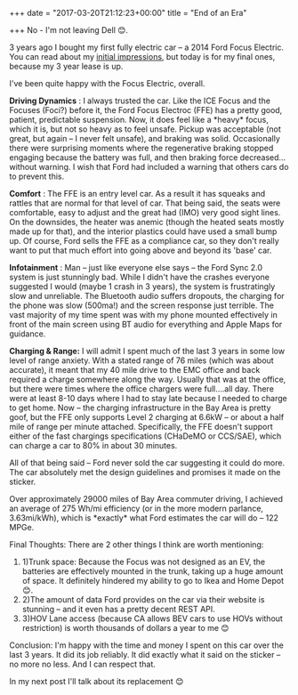 +++
date = "2017-03-20T21:12:23+00:00"
title = "End of an Era"

+++
No - I'm not leaving Dell 😊.

3 years ago I bought my first fully electric car – a 2014 Ford Focus Electric.  You can read about my [initial impressions](http://exaforge.com/blog/2014/07/03/buying-an-electric-car-part-2-first-commutes.html), but today is for my final ones, because my 3 year lease is up.

I've been quite happy with the Focus Electric, overall.

**Driving Dynamics** : I always trusted the car.  Like the ICE Focus and the Focuses (Foci?) before it, the Ford Focus Electroc (FFE) has a pretty good, patient, predictable suspension.  Now, it does feel like a \*heavy\* focus, which it is, but not so heavy as to feel unsafe.  Pickup was acceptable (not great, but again – I never felt unsafe), and braking was solid.   Occasionally there were surprising moments where the regenerative braking stopped engaging because the battery was full, and then braking force decreased…without warning.  I wish that Ford had included a warning that others cars do to prevent this.

**Comfort** : The FFE is an entry level car.  As a result it has squeaks and rattles that are normal for that level of car.  That being said, the seats were comfortable, easy to adjust and the great had (IMO) very good sight lines.  On the downsides, the heater was anemic (though the heated seats mostly made up for that), and the interior plastics could have used a small bump up.   Of course, Ford sells the FFE as a compliance car, so they don't really want to put that much effort into going above and beyond its 'base' car.

**Infotainment** : Man – just like everyone else says – the Ford Sync 2.0 system is just stunningly bad.  While I didn't have the crashes everyone suggested I would (maybe 1 crash in 3 years), the system is frustratingly slow and unreliable.  The Bluetooth audio suffers dropouts, the charging for the phone was slow (500ma!) and the screen response just terrible.  The vast majority of my time spent was with my phone mounted effectively in front of the main screen using BT audio for everything and Apple Maps for guidance.

**Charging & Range:** I will admit I spent much of the last 3 years in some low level of range anxiety.  With a stated range of 76 miles (which was about accurate), it meant that my 40 mile drive to the EMC office and back required a charge somewhere along the way.  Usually that was at the office, but there were times where the office chargers were full….all day.  There were at least 8-10 days where I had to stay late because I needed to charge to get home.  Now – the charging infrastructure in the Bay Area is pretty goof, but the FFE only supports Level 2 charging at 6.6kW – or about a half mile of range per minute attached.  Specifically, the FFE doesn't support either of the fast chargings specifications (CHaDeMO or CCS/SAE), which can charge a car to 80% in about 30 minutes.

All of that being said – Ford never sold the car suggesting it could do more.  The car absolutely met the design guidelines and promises it made on the sticker.

Over approximately 29000 miles of Bay Area commuter driving, I achieved an average of 275 Wh/mi efficiency (or in the more modern parlance, 3.63mi/kWh), which is \*exactly\* what Ford estimates the car will do – 122 MPGe.

Final Thoughts: There are 2 other things I think are worth mentioning:

1. 1)Trunk space:  Because the Focus was not designed as an EV, the batteries are effectively mounted in the trunk, taking up a huge amount of space.  It definitely hindered my ability to go to Ikea and Home Depot 😊.
2. 2)The amount of data Ford provides on the car via their website is stunning – and it even has a pretty decent REST API.
3. 3)HOV Lane access (because CA allows BEV cars to use HOVs without restriction) is worth thousands of dollars a year to me 😊

Conclusion: I'm happy with the time and money I spent on this car over the last 3 years.  It did its job reliably.  It did exactly what it said on the sticker – no more no less.  And I can respect that.

In my next post I'll talk about its replacement 😊